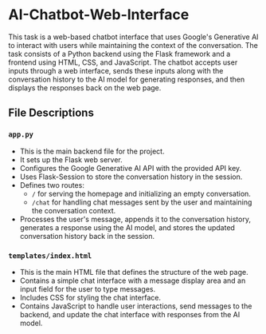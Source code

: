 # AI-Chatbot-Web-Interface

This task is a web-based chatbot interface that uses Google's Generative AI to interact with users while maintaining the context of the conversation. The task consists of a Python backend using the Flask framework and a frontend using HTML, CSS, and JavaScript. The chatbot accepts user inputs through a web interface, sends these inputs along with the conversation history to the AI model for generating responses, and then displays the responses back on the web page.

## File Descriptions

### `app.py`
- This is the main backend file for the project.
- It sets up the Flask web server.
- Configures the Google Generative AI API with the provided API key.
- Uses Flask-Session to store the conversation history in the session.
- Defines two routes:
  - `/` for serving the homepage and initializing an empty conversation.
  - `/chat` for handling chat messages sent by the user and maintaining the conversation context.
- Processes the user's message, appends it to the conversation history, generates a response using the AI model, and stores the updated conversation history back in the session.

### `templates/index.html`
- This is the main HTML file that defines the structure of the web page.
- Contains a simple chat interface with a message display area and an input field for the user to type messages.
- Includes CSS for styling the chat interface.
- Contains JavaScript to handle user interactions, send messages to the backend, and update the chat interface with responses from the AI model.
